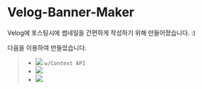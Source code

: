 <h1>Velog-Banner-Maker</h1>

Velog에 포스팅시에 썸네일을 간편하게 작성하기 위해 만들어졌습니다. :)

다음을 이용하여 만들었습니다.

> - <img src="https://img.shields.io/badge/React-61DAFB?style=for-the-badge&logo=react&logoColor=white"> ```w/Context API```
> - <img src="https://img.shields.io/badge/Typescript-3178C6?style=for-the-badge&logo=typescript&logoColor=white">
> - <img src="https://img.shields.io/badge/Emotion-ff69b4?style=for-the-badge&logoColor=white">

